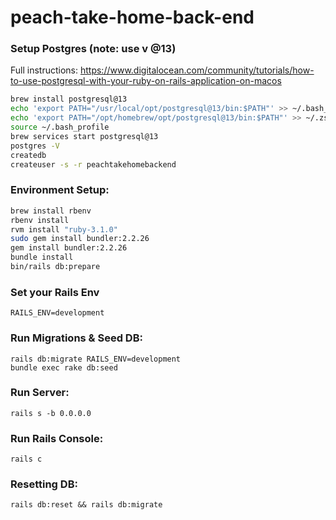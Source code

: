 # peach-take-home-back-end

### Setup Postgres (note: use v @13)
Full instructions: https://www.digitalocean.com/community/tutorials/how-to-use-postgresql-with-your-ruby-on-rails-application-on-macos
```bash
brew install postgresql@13
echo 'export PATH="/usr/local/opt/postgresql@13/bin:$PATH"' >> ~/.bash_profile
echo 'export PATH="/opt/homebrew/opt/postgresql@13/bin:$PATH"' >> ~/.zshrc
source ~/.bash_profile
brew services start postgresql@13
postgres -V
createdb
createuser -s -r peachtakehomebackend
```


### Environment Setup:
```bash
brew install rbenv
rbenv install
rvm install "ruby-3.1.0"
sudo gem install bundler:2.2.26
gem install bundler:2.2.26
bundle install
bin/rails db:prepare
```

### Set your Rails Env
```
RAILS_ENV=development
```

### Run Migrations & Seed DB:
```
rails db:migrate RAILS_ENV=development
bundle exec rake db:seed
```

### Run Server:
```
rails s -b 0.0.0.0
```

### Run Rails Console:
```
rails c
```

### Resetting DB:
```
rails db:reset && rails db:migrate
```
